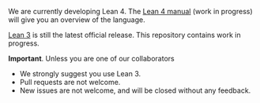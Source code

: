 We are currently developing Lean 4. The [Lean 4 manual](https://leanprover.github.io/lean4/doc/) (work in progress) will give you an overview of the language.

[Lean 3](https://github.com/leanprover/lean) is still the latest official release.
This repository contains work in progress.

**Important**. Unless you are one of our collaborators
- We strongly suggest you use Lean 3.
- Pull requests are not welcome.
- New issues are not welcome, and will be closed without any feedback.

